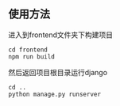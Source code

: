 ## 使用方法

进入到frontend文件夹下构建项目

```
cd frontend
npm run build
```

然后返回项目根目录运行django

```
cd ..
python manage.py runserver
```

